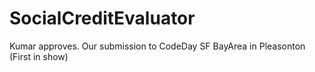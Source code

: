 # SocialCreditEvaluator

Kumar approves.
Our submission to CodeDay SF BayArea in Pleasonton (First in show)

